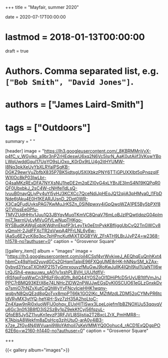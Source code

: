 +++
title = "Mayfair, summer 2020"

date = 2020-07-17T00:00:00
# lastmod = 2018-01-13T00:00:00
draft = true

# Authors. Comma separated list, e.g. `["Bob Smith", "David Jones"]`.
# authors = ["James Laird-Smith"]

# tags = ["Outdoors"]
summary = " "

[header]
image = "https://lh3.googleusercontent.com/_8KBRMMnVvX-p4fC_y_WGyiko_a9br3nPZrHEdeswU6xq2N6Vc5IsrN_AaK0utAiif3VKswYBoLWqUwddGqul17UqYO9sLiOxo_K0rDx9tLU4g2jtHYUMW-l8Nq3pkXeUyYbXLRYalPSgKB-DGKZ9ewrVuZbfbX835P7BK5idtsgU5XIXbkzPNY6TTiGPUXXlbt5oPnqzqIFWXlOc8kP03IwLbr-O4saMKzRExDFA7NYXsNlJ1heDE2m2qEZI0yG4xLYBrJE3ImS4N19KQPqR0QF0UbxbkJ_2sC4W-cNHfel1dLsQ-lvuuB0nayQLiyPy4uYl5yHJ3KCXCc7QceNdiJpHEoJQ12qijA3pHMya0_l1FbDNde6tAku4E0H1KEARJUsnD_2Dqt0WR-X3CaQFudUvksPAG7KwMuJrKSZn_0SlNlpwxy4iGpQwoWZA1PE5By5bPXf8QTVhssEe0Pfu-TMVZUdHHtv1Juu1Q3JBYqvMuqTKmVC8QnaV76mLoBJzIPQwtIdqzG04pImmi7_1kernUyLyMVuGfVLwNupTHKgo-RYSBudKAWgEqblKWdhnEkpfP3rLeyTk0eEtnPykKBfljggUbCvQ2TnGWCv8vQmxH-2JjdFFXcTR2qVwpA4PFrLNL6y6w-IAaSu6E2ycK8q3pc7pHPncKutMjXTlDGBYW_ZFrATH9LBrJJvPZ4=w2368-h1578-no?authuser=0"
caption = "Grosvenor Square"

[[gallery_item]]
album = "images"
image = "https://lh3.googleusercontent.com/oil4CSsf4vrWvkixeJ_AEQhqEuQnhKxt4hbmCx49aYpd2yuydGCs2GHqmTalpjE96FXQgUME8rHK-hNNsrSM_kZAx-0ybvd3YscaTXOhKP215TyGmrxouvzfMuGwJ9IoKwJullK4IQhI9juI1UaNTlI6wLtQJSh4-ewauuwu_sA01y1xshPLBVH_UUJfdflV-rRSfgpFoqWwCn3P6zFi9cdGfh_8dQ44YOSZoOI1DHiPfcD5rUyUB1tIfVmJnJPPC7rBMQ93KEtX6e74LNHcZIDW2nPWJJwEGsDyKl0SCUO61eGLzGnxkDvq7smiO7hNZvXutCgQhWyYvFNcvIcieHHK1wqny-wqbyN8QsQEzd8qQoTvx8mpPT66k1GO2IKc_MZtMzdLZDM52oCYMvPR6tcldVRyMX3ytYQ-heY4H-Svz7zH35A2hoLtoC-Zn4Xaw9nRi0xluoWFIJ0ohqv_EUxHITISwx3LpeLojefm1bBZNOXUu53qqyqVu6Gc3n0fj3B8fD3jS2SzBv1pZ9ekKfCyj56fqzuL-QfpEB5Jy5Z11vuKn1evzP3RFJVLl8Sljstia2T2BxcLZrX_PmHMR8--K7AbisA8Wekfm8aDsHcg3zjhUtuO-arA0y4iB3-x7ze_ZfGy4N4WVuani9WoYAthoiI7sKeVMMjYQ0Oohuc4_rACD1ExQDgpPO62E6o=w2160-h1440-no?authuser=0"
caption = "Grosvenor Square"

+++


{{< gallery album="images">}} 



